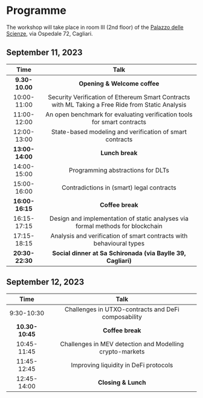 # Programme

The workshop will take place in room III (2nd floor) of the [Palazzo delle Scienze](https://goo.gl/maps/w5PtoZ6fbqUs6ToS9), via Ospedale 72, Cagliari.

## September 11, 2023

| Time   | Talk |
| :---: | :---: |
| **9.30-10.00** | **Opening & Welcome coffee** | 
| 10:00-11:00 | Security Verification of Ethereum Smart Contracts with ML Taking a Free Ride from Static Analysis | 
| 11:00-12:00 | An open benchmark for evaluating verification tools for smart contracts |
| 12:00-13:00 | State-based modeling and verification of smart contracts |
| **13:00-14:00** | **Lunch break** |
| 14:00-15:00 | Programming abstractions for DLTs |
| 15:00-16:00 | Contradictions in (smart) legal contracts |
| **16:00-16:15** | **Coffee break** |
| 16:15-17:15 | Design and implementation of static analyses via formal methods for blockchain |
| 17:15-18:15 | Analysis and verification of smart contracts with behavioural types |
| **20:30-22:30** | **Social dinner at Sa Schironada (via Baylle 39, Cagliari)** |

## September 12, 2023

| Time   | Talk |
| :---: | :---: |
| 9:30-10:30 | Challenges in UTXO-contracts and DeFi composability | 
| **10.30-10:45** | **Coffee break** | 
| 10:45-11:45 | Challenges in MEV detection and Modelling crypto-markets |
| 11:45-12:45 | Improving liquidity in DeFi protocols |
| 12:45-14:00 | **Closing & Lunch** |
